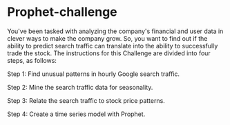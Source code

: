 # Prophet-challenge

 You've been tasked with analyzing the company's financial and user data in clever ways to make the company grow. So, you want to find out if the ability to predict search traffic can translate into the ability to successfully trade the stock. 
 The instructions for this Challenge are divided into four steps, as follows:

Step 1: Find unusual patterns in hourly Google search traffic.

Step 2: Mine the search traffic data for seasonality.

Step 3: Relate the search traffic to stock price patterns.

Step 4: Create a time series model with Prophet.
